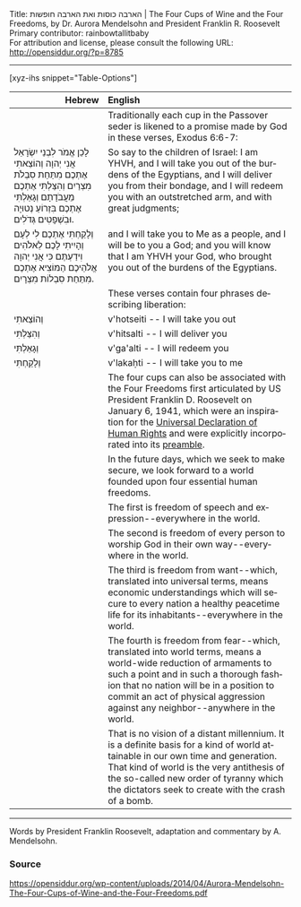 <html>
<head></head>
<body>
Title: הארבה כוסות ואת הארבה חופשות | The Four Cups of Wine and the Four Freedoms, by Dr. Aurora Mendelsohn and President Franklin R. Roosevelt<br />
Primary contributor: rainbowtallitbaby<br />
For attribution and license, please consult the following URL: <a href="http://opensiddur.org/?p=8785">http://opensiddur.org/?p=8785</a>
<p />
<hr />

[xyz-ihs snippet="Table-Options"]<table style="margin-left: auto; margin-right: auto;" class="draggable">
<thead><tr><th id="x" style="text-align: right;">Hebrew</th><th style="text-align: left;">English</th></tr></thead>
<tbody>
<tr>
<td style="vertical-align:top;">
<div class="liturgy" lang="he">

</span></div></td>
 
<td style="vertical-align:top;">
<div class="english" lang="en">
Traditionally each cup in the Passover seder is likened to a promise made by God in these verses, Exodus 6:6-7: </em>
</div></td></tr>


<tr><td style="vertical-align:top;">
<div class="liturgy" lang="he">
לָכֵן אֱמֹר לִבְנֵי יִשְׂרָאֵל אֲנִי יְהוָה וְהוֹצֵאתִי אֶתְכֶם מִתַּחַת סִבְלֹת מִצְרַיִם וְהִצַּלְתִּי אֶתְכֶם מֵעֲבֹדָתָם וְגָאַלְתִּי אֶתְכֶם בִּזְרוֹעַ נְטוּיָה וּבִשְׁפָטִים גְּדֹלִים.
</span></div></td>
 
<td style="vertical-align:top;">
<div class="english" lang="en">
So say to the children of Israel: I am YHVH, and I will take you out of the burdens of the Egyptians, and I will deliver you from their bondage, and I will redeem you with an outstretched arm, and with great judgments; 
</div></td></tr>


<tr><td style="vertical-align:top;">
<div class="liturgy" lang="he">
וְלָקַחְתִּי אֶתְכֶם לִי לְעָם וְהָיִיתִי לָכֶם לֵאלֹהִים וִידַעְתֶּם כִּי אֲנִי יְהוָה אֱלֹהֵיכֶם הַמּוֹצִיא אֶתְכֶם מִתַּחַת סִבְלוֹת מִצְרָיִם.
</span></div></td>
 
<td style="vertical-align:top;">
<div class="english" lang="en">
and I will take you to Me as a people, and I will be to you a God; and you will know that I am YHVH your God, who brought you out of the burdens of the Egyptians. 
</div></td></tr>


<tr><td style="vertical-align:top;">
<div class="liturgy" lang="he">

</span></div></td>
 
<td style="vertical-align:top;">
<div class="english" lang="en">
These verses contain four phrases describing liberation: 
</div></td></tr>


<tr><td style="vertical-align:top;">
<div class="liturgy" lang="he">
וְהוֹצֵאתִי 
</span></div></td>
 
<td style="vertical-align:top;">
<div class="english" lang="en">
v'hotseiti -- I will take you out 
</div></td></tr>


<tr><td style="vertical-align:top;">
<div class="liturgy" lang="he">
וְהִצַּלְתִּי 
</span></div></td>
 
<td style="vertical-align:top;">
<div class="english" lang="en">
v'hitsalti -- I will deliver you 
</div></td></tr>


<tr><td style="vertical-align:top;">
<div class="liturgy" lang="he">
וְגָאַלְתִּי 
</span></div></td>
 
<td style="vertical-align:top;">
<div class="english" lang="en">
v'ga'alti -- I will redeem you 
</div></td></tr>


<tr><td style="vertical-align:top;">
<div class="liturgy" lang="he">
וְלָקַחְתִּי 
</span></div></td>
 
<td style="vertical-align:top;">
<div class="english" lang="en">
v'lakaḥti -- I will take you to me 
</div></td></tr>


<tr><td style="vertical-align:top;">
<div class="liturgy" lang="he">

</span></div></td>
 
<td style="vertical-align:top;">
<div class="english" lang="en">
The four cups can also be associated with the Four Freedoms first articulated by US President Franklin D. Roosevelt on January 6, 1941, which were an inspiration for the <a href="http://www.un.org/en/documents/udhr/">Universal Declaration of Human Rights</a> and were explicitly incorporated into its <a href="http://www.un.org/en/documents/udhr/index.shtml#ap">preamble</a>.</em>
</div></td></tr>


<tr><td style="vertical-align:top;">
<div class="liturgy" lang="he">

</span></div></td>
 
<td style="vertical-align:top;">
<div class="english" lang="en">
In the future days, which we seek to make secure, we look forward to a world founded upon four essential human freedoms. 
</div></td></tr>


<tr><td style="vertical-align:top;">
<div class="liturgy" lang="he">

</span></div></td>
 
<td style="vertical-align:top;">
<div class="english" lang="en">
The first is freedom of speech and expression--everywhere in the world. 
</div></td></tr>


<tr><td style="vertical-align:top;">
<div class="liturgy" lang="he">

</span></div></td>
 
<td style="vertical-align:top;">
<div class="english" lang="en">
The second is freedom of every person to worship God in their own way--everywhere in the world. 
</div></td></tr>


<tr><td style="vertical-align:top;">
<div class="liturgy" lang="he">

</span></div></td>
 
<td style="vertical-align:top;">
<div class="english" lang="en">
The third is freedom from want--which, translated into universal terms, means economic understandings which will secure to every nation a healthy peacetime life for its inhabitants--everywhere in the world. 
</div></td></tr>


<tr><td style="vertical-align:top;">
<div class="liturgy" lang="he">

</span></div></td>
 
<td style="vertical-align:top;">
<div class="english" lang="en">
The fourth is freedom from fear--which, translated into world terms, means a world-wide reduction of armaments to such a point and in such a thorough fashion that no nation will be in a position to commit an act of physical aggression against any neighbor--anywhere in the world. 
</div></td></tr>


<tr><td style="vertical-align:top;">
<div class="liturgy" lang="he">

</span></div></td>
 
<td style="vertical-align:top;">
<div class="english" lang="en">
That is no vision of a distant millennium. It is a definite basis for a kind of world attainable in our own time and generation. That kind of world is the very antithesis of the so-called new order of tyranny which the dictators seek to create with the crash of a bomb. 
</div></td></tr>
</tbody></table>

<hr />

Words by President Franklin Roosevelt, adaptation and commentary by A. Mendelsohn.

<h3>Source</h3>

https://opensiddur.org/wp-content/uploads/2014/04/Aurora-Mendelsohn-The-Four-Cups-of-Wine-and-the-Four-Freedoms.pdf
</body>
</html>